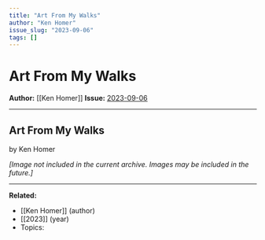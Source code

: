 ```yaml
---
title: "Art From My Walks"
author: "Ken Homer"
issue_slug: "2023-09-06"
tags: []
---
```


# Art From My Walks

**Author:** [[Ken Homer]]
**Issue:** [2023-09-06](https://plex.collectivesensecommons.org/2023-09-06/)

---

## Art From My Walks
by Ken Homer

*[Image not included in the current archive. Images may be included in the future.]*

---

**Related:**
- [[Ken Homer]] (author)
- [[2023]] (year)
- Topics: 

